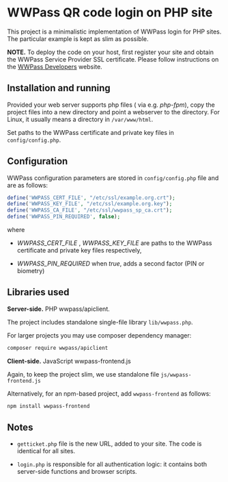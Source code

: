# WWPass QR code login on PHP site

This project is a minimalistic implementation of WWPass login for PHP sites. The particular example is kept as slim as possible.

**NOTE.** To deploy the code on your host, first register your site and obtain the WWPass Service Provider SSL certificate. Please follow instructions on the [WWPass Developers](https://manage.wwpass.com) website.

## Installation and running

Provided your web server supports php files ( via e.g. *php-fpm*), copy the project files  into a new directory and point a webserver to the directory. For Linux, it usually means a directory in `/var/www/html`.

Set paths to the WWPass certificate and private key files in `config/config.php`.

## Configuration

WWPass configuration parameters are stored in `config/config.php` file and are as follows:

```php
define('WWPASS_CERT_FILE', "/etc/ssl/example.org.crt");
define('WWPASS_KEY_FILE', "/etc/ssl/example.org.key");
define('WWPASS_CA_FILE', "/etc/ssl/wwpass_sp_ca.crt");
define('WWPASS_PIN_REQUIRED', false);
```

where

- *WWPASS_CERT_FILE* , *WWPASS_KEY_FILE* are paths to the WWPass certificate and private key files respectively,

- *WWPASS_PIN_REQUIRED* when *true*, adds a second factor (PIN or biometry)

## Libraries used

**Server-side.** PHP wwpass/apiclient.

The project includes standalone single-file library `lib/wwpass.php`.

For larger projects you may use composer dependency manager:

```sh
composer require wwpass/apiclient
```


**Client-side.** JavaScript wwpass-frontend.js

Again, to keep the project slim, we use standalone file `js/wwpass-frontend.js`

Alternatively, for an npm-based project, add `wwpass-frontend` as follows:

```sh
npm install wwpass-frontend
```

## Notes

- `getticket.php` file is the new URL, added to your site. The code is identical for all sites.

- `login.php` is responsible for all authentication logic: it contains both server-side functions and browser scripts.
